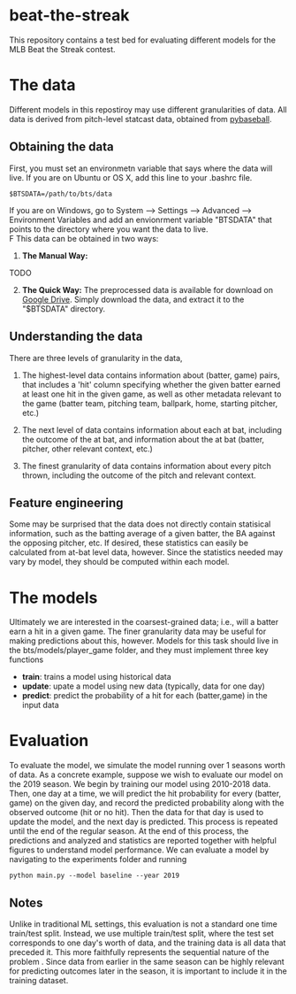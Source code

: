 # beat-the-streak

This repository contains a test bed for evaluating different models for the MLB Beat the Streak contest.  

# The data

Different models in this repostiroy may use different granularities of data.   All data is derived from pitch-level statcast data, obtained from [pybaseball](https://github.com/jldbc/pybaseball).  

## Obtaining the data 

First, you must set an environmetn variable that says where the data will live.  If you are on Ubuntu or OS X, add this line to your .bashrc file.

```$BTSDATA=/path/to/bts/data```

If you are on Windows, go to System --> Settings --> Advanced --> Environment Variables and add an envionrment variable "BTSDATA" that points to the directory where you want the data to live.  
F
This data can be obtained in two ways:

1. **The Manual Way:**

TODO

2. **The Quick Way:** The preprocessed data is available for download on [Google Drive](https://drive.google.com/file/d/1LXGdMoaFsyJnPQi8-ak1uz0TFOsC2bIH/view?usp=sharing).  Simply download the data, and extract it to the "$BTSDATA" directory.  

## Understanding the data

There are three levels of granularity in the data, 

1. The highest-level data contains information about (batter, game) pairs, that includes a 'hit' column specifying whether the given batter earned at least one hit in the given game, as well as other metadata relevant to the game (batter team, pitching team, ballpark, home, starting pitcher, etc.)

2. The next level of data contains information about each at bat, including the outcome of the at bat, and information about the at bat (batter, pitcher, other relevant context, etc.)

3. The finest granularity of data contains information about every pitch thrown, including the outcome of the pitch and relevant context.  


## Feature engineering

Some may be surprised that the data does not directly contain statisical information, such as the batting average of a given batter, the BA against the opposing pitcher, etc.  If desired, these statistics can easily be calculated from at-bat level data, however.  Since the statistics needed may vary by model, they should be computed within each model.  

# The models

Ultimately we are interested in the coarsest-grained data; i.e., will a batter earn a hit in a given game.  The finer granularity data may be useful for making predictions about this, however.  Models for this task should live in the bts/models/player_game folder, and they must implement three key functions

- **train**: trains a model using historical data
- **update**: upate a model using new data (typically, data for one day)
- **predict**: predict the probability of a hit for each (batter,game) in the input data

# Evaluation

To evaluate the model, we simulate the model running over 1 seasons worth of data.  As a concrete example, suppose we wish to evaluate our model on the 2019 season.  We begin by training our model using 2010-2018 data.  Then, one day at a time, we will predict the hit probability for every (batter, game) on the given day, and record the predicted probability along with the observed outcome (hit or no hit).  Then the data for that day is used to update the model, and the next day is predicted.  This process is repeated until the end of the regular season.  At the end of this process, the predictions and analyzed and statistics are reported together with helpful figures to understand model performance.  We can evaluate a model by navigating to the experiments folder and running

```python main.py --model baseline --year 2019```

## Notes

Unlike in traditional ML settings, this evaluation is not a standard one time train/test split.  Instead, we use multiple train/test split, where the test set corresponds to one day's worth of data, and the training data is all data that preceded it.  This more faithfully represents the sequential nature of the problem . Since data from earlier in the same season can be highly relevant for predicting outcomes later in the season, it is important to include it in the training dataset.  
